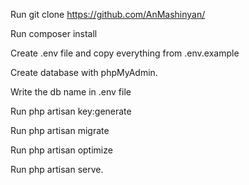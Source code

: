 Run git clone https://github.com/AnMashinyan/

Run composer install

Create .env file and copy everything from .env.example

Create database with phpMyAdmin.

Write the db name in .env file

Run php artisan key:generate

Run php artisan migrate

Run php artisan optimize

Run php artisan serve.

